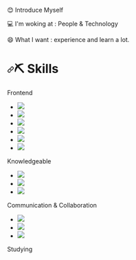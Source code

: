 

😊 Introduce Myself

💻 I'm woking at : People & Technology

😄 What I want : experience and learn a lot.

<h1 dir="auto"><a id="user-content-️-skills" class="anchor" aria-hidden="true" href="#️-skills"><svg class="octicon octicon-link" viewBox="0 0 16 16" version="1.1" width="16" height="16" aria-hidden="true"><path fill-rule="evenodd" d="M7.775 3.275a.75.75 0 001.06 1.06l1.25-1.25a2 2 0 112.83 2.83l-2.5 2.5a2 2 0 01-2.83 0 .75.75 0 00-1.06 1.06 3.5 3.5 0 004.95 0l2.5-2.5a3.5 3.5 0 00-4.95-4.95l-1.25 1.25zm-4.69 9.64a2 2 0 010-2.83l2.5-2.5a2 2 0 012.83 0 .75.75 0 001.06-1.06 3.5 3.5 0 00-4.95 0l-2.5 2.5a3.5 3.5 0 004.95 4.95l1.25-1.25a.75.75 0 00-1.06-1.06l-1.25 1.25a2 2 0 01-2.83 0z"></path></svg></a><g-emoji class="g-emoji" alias="pick" fallback-src="https://github.githubassets.com/images/icons/emoji/unicode/26cf.png">⛏️</g-emoji> Skills</h1>

Frontend

- <img src="https://img.shields.io/badge/JavaScript-F7DF1E?style=flat-square&logo=JavaScript&logoColor=white"/></a>
- <img src="https://img.shields.io/badge/HTML-E34F26?style=flat&logo=HTML5&logoColor=white"/></a>
- <img src="https://img.shields.io/badge/CSS-1572B6?style=flat&logo=CSS3&logoColor=white"/></a>
- <img src="https://img.shields.io/badge/React-61DAFB?style=flat&logo=React&logoColor=white"/></a>
- <img src="https://img.shields.io/badge/Redux-764ABC?style=flat&logo=Redux&logoColor=white"/></a>
- <img src="https://img.shields.io/badge/StyledComponents-DB7093?style=flat&logo=styledComponents&logoColor=white"/></a>

       

Knowledgeable

- <img src="https://img.shields.io/badge/Java-007396?style=flat-square&logo=Java&logoColor=white"/></a>
- <img src="https://img.shields.io/badge/MySQL-4479A1?style=flat-square&logo=MySQL&logoColor=white"/></a>
- <img src="https://img.shields.io/badge/Spring-6DB33F?style=flat-square&logo=Spring&logoColor=white"/></a>
 

Communication & Collaboration

- <img src="https://img.shields.io/badge/Notion-000000?style=flat-square&logo=Notion&logoColor=white"/></a>
- <img src="https://img.shields.io/badge/Slack-4A154B?style=flat-square&logo=Slack&logoColor=white"/></a>
- <img src="https://img.shields.io/badge/Redmine-B32024?style=flat-square&logo=Redmine&logoColor=white"/></a>


Studying

